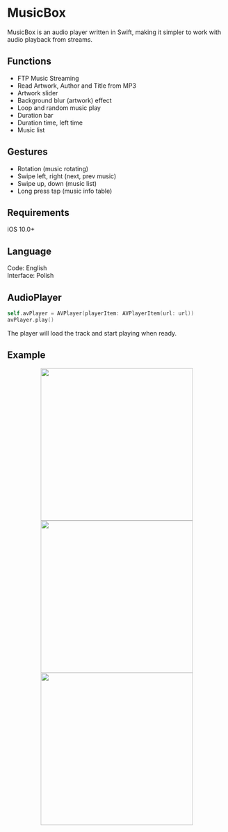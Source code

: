 # MusicBox

MusicBox is an audio player written in Swift, making it simpler to work with audio playback from streams.

## Functions
- FTP Music Streaming
- Read Artwork, Author and Title from MP3
- Artwork slider
- Background blur (artwork) effect
- Loop and random music play
- Duration bar
- Duration time, left time
- Music list

## Gestures
- Rotation (music rotating)
- Swipe left, right (next, prev music)
- Swipe up, down (music list)
- Long press tap (music info table)

## Requirements
iOS 10.0+

## Language
Code: English <br>
Interface: Polish

## AudioPlayer
```swift
self.avPlayer = AVPlayer(playerItem: AVPlayerItem(url: url))
avPlayer.play()
```

The player will load the track and start playing when ready.

## Example

<p align="center">
  <img src="http://stacja-meteo.pl/mp3/images/1.png" width="350">
  
  <img src="http://stacja-meteo.pl/mp3/images/2.png" width="350">
  
  <img src="http://stacja-meteo.pl/mp3/images/3.png" width="350">
</p>



